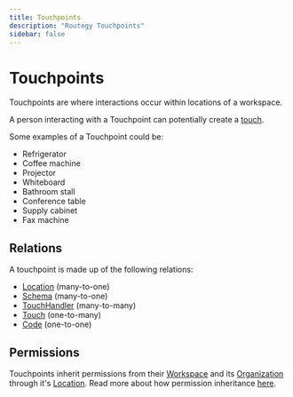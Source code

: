 ```yaml
---
title: Touchpoints
description: "Routegy Touchpoints"
sidebar: false
---
```


# Touchpoints

Touchpoints are where interactions occur within locations of a workspace.

A person interacting with a Touchpoint can potentially create a [touch](/reference/touches).

Some examples of a Touchpoint could be:

* Refrigerator
* Coffee machine
* Projector
* Whiteboard
* Bathroom stall
* Conference table
* Supply cabinet
* Fax machine

## Relations

A touchpoint is made up of the following relations:

* [Location](/reference/locations) (many-to-one)
* [Schema](/reference/schemas) (many-to-one)
* [TouchHandler](/reference/touch-handlers) (many-to-many)
* [Touch](/reference/touches) (one-to-many)
* [Code](/reference/codes) (one-to-one)

## Permissions

Touchpoints inherit permissions from their [Workspace](/reference/workspaces) and its [Organization](/reference/organizations) through it's [Location](/reference/locations). Read more about how permission inheritance [here](/reference/permissions).
